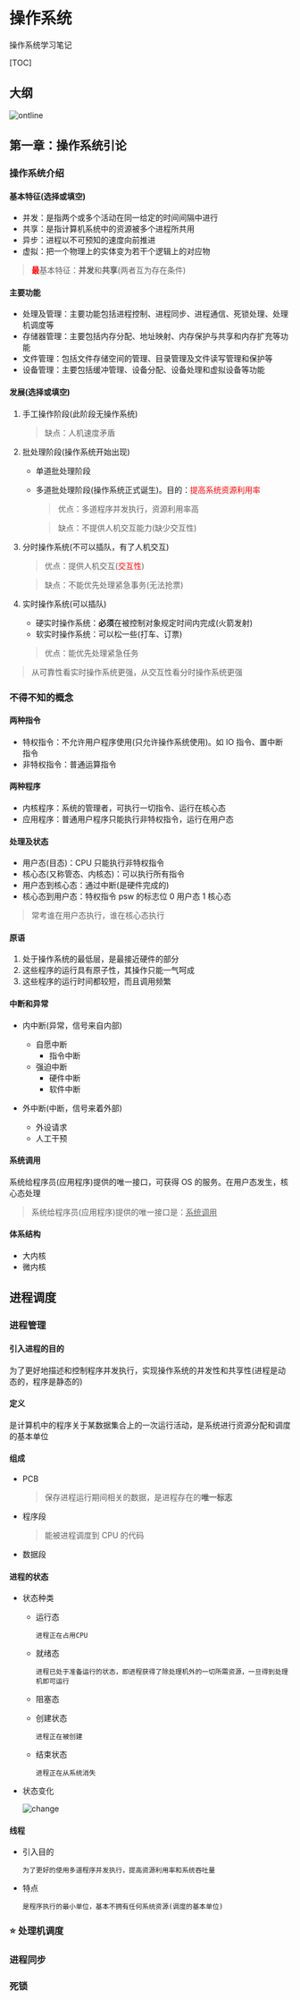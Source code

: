 # 操作系统

操作系统学习笔记

[TOC]

## 大纲

![ontline](img/ontline.png)

## 第一章：操作系统引论

### 操作系统介绍

#### 基本特征(选择或填空)

- 并发：是指两个或多个活动在同一给定的时间间隔中进行
- 共享：是指计算机系统中的资源被多个进程所共用
- 异步：进程以不可预知的速度向前推进
- 虚拟：把一个物理上的实体变为若干个逻辑上的对应物

> <font color=#FF000 >**最**</font>基本特征：**并发**和**共享**(两者互为存在条件)

#### 主要功能

- 处理及管理：主要功能包括进程控制、进程同步、进程通信、死锁处理、处理机调度等
- 存储器管理：主要包括内存分配、地址映射、内存保护与共享和内存扩充等功能
- 文件管理：包括文件存储空间的管理、目录管理及文件读写管理和保护等
- 设备管理：主要包括缓冲管理、设备分配、设备处理和虚拟设备等功能

#### 发展(选择或填空)

1. 手工操作阶段(此阶段无操作系统)

   > 缺点：人机速度矛盾

2. 批处理阶段(操作系统开始出现)

   - 单道批处理阶段
   - 多道批处理阶段(操作系统正式诞生)。目的：<font color=#FF000 >提高系统资源利用率</font>

     > 优点：多道程序并发执行，资源利用率高

     > 缺点：不提供人机交互能力(缺少交互性)

3. 分时操作系统(不可以插队，有了人机交互)

   > 优点：提供人机交互(<font color=#FF000 >交互性</font>)

   > 缺点：不能优先处理紧急事务(无法抢票)

4. 实时操作系统(可以插队)

   - 硬实时操作系统：**必须**在被控制对象规定时间内完成(火箭发射)
   - 软实时操作系统：可以松一些(打车、订票)

   > 优点：能优先处理紧急任务

> 从可靠性看实时操作系统更强，从交互性看分时操作系统更强

### 不得不知的概念

#### 两种指令

- 特权指令：不允许用户程序使用(只允许操作系统使用)。如 IO 指令、置中断指令
- 非特权指令：普通运算指令

#### 两种程序

- 内核程序：系统的管理者，可执行一切指令、运行在核心态
- 应用程序：普通用户程序只能执行非特权指令，运行在用户态

#### 处理及状态

- 用户态(目态)：CPU 只能执行非特权指令
- 核心态(又称管态、内核态)：可以执行所有指令
- 用户态到核心态：通过中断(是硬件完成的)
- 核心态到用户态：特权指令 psw 的标志位 0 用户态 1 核心态

> 常考谁在用户态执行，谁在核心态执行

#### 原语

1. 处于操作系统的最低层，是最接近硬件的部分
2. 这些程序的运行具有原子性，其操作只能一气呵成
3. 这些程序的运行时间都较短，而且调用频繁

#### 中断和异常

- 内中断(异常，信号来自内部)

  - 自愿中断
    - 指令中断
  - 强迫中断
    - 硬件中断
    - 软件中断

- 外中断(中断，信号来着外部)

  - 外设请求
  - 人工干预

#### 系统调用

系统给程序员(应用程序)提供的唯一接口，可获得 OS 的服务。在用户态发生，核心态处理

> 系统给程序员(应用程序)提供的唯一接口是：<u>系统调用</u>

#### 体系结构

- 大内核
- 微内核

## 进程调度

### 进程管理

#### 引入进程的目的

为了更好地描述和控制程序并发执行，实现操作系统的并发性和共享性(进程是动态的，程序是静态的)

#### 定义

是计算机中的程序关于某数据集合上的一次运行活动，是系统进行资源分配和调度的基本单位

#### 组成

- PCB

  > 保存进程运行期间相关的数据，是进程存在的**唯一标志**

- 程序段

  > 能被进程调度到 CPU 的代码

- 数据段

#### 进程的状态

- 状态种类

  - 运行态

        进程正在占用CPU

  - 就绪态

        进程已处于准备运行的状态，即进程获得了除处理机外的一切所需资源，一旦得到处理机即可运行

  - 阻塞态
  - 创建状态

        进程正在被创建

  - 结束状态

        进程正在从系统消失

- 状态变化

  ![change](img/change.png)

#### 线程

- 引入目的

      为了更好的使用多道程序并发执行，提高资源利用率和系统吞吐量

- 特点

      是程序执行的最小单位，基本不拥有任何系统资源(调度的基本单位)

### ⭐ 处理机调度

### 进程同步

### 死锁
